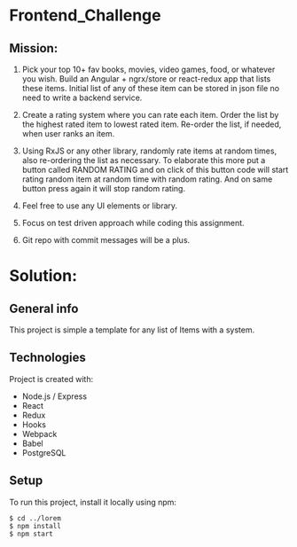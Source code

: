 # Frontend_Challenge
## Mission:

1. Pick your top 10+ fav books, movies, video games, food, or whatever you
wish. Build an Angular + ngrx/store or react-redux app that lists these
items. Initial list of any of these item can be stored in json file no
need to write a backend service.

2. Create a rating system where you can rate each item. Order the list by
the highest rated item to lowest rated item. Re-order the list, if needed,
when user ranks an item.

3. Using RxJS or any other library, randomly rate items at random times,
also re-ordering the list as necessary. To elaborate this more put a
button called RANDOM RATING and on click of this button code will start
rating random item at random time with random rating. And on same button
press again it will stop random rating.

4. Feel free to use any UI elements or library.

5. Focus on test driven approach while coding this assignment.

6. Git repo with commit messages will be a plus.


# Solution:

## General info
This project is simple a template for any list of Items with a system.
	
## Technologies
Project is created with:
* Node.js / Express
* React
* Redux
* Hooks
* Webpack
* Babel
* PostgreSQL
	
## Setup
To run this project, install it locally using npm:

```
$ cd ../lorem
$ npm install
$ npm start
```
